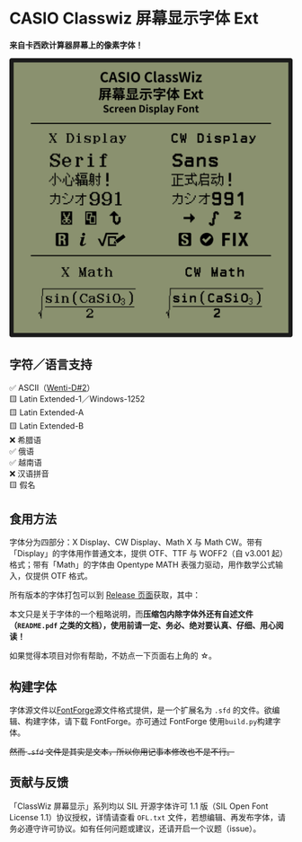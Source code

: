 # CASIO Classwiz 屏幕显示字体 Ext

**来自卡西欧计算器屏幕上的像素字体！**

![ClassWizDisplay](readme_assets/ClassWizDisplay.svg)

## 字符／语言支持

✅ ASCII（[Wenti-D#2](https://github.com/Wenti-D/ClasswizDisplayFont/issues/2)）<br>
🟨 Latin Extended-1／Windows-1252<br>
🟨 Latin Extended-A<br>
🟨 Latin Extended-B <br>
❌ 希腊语<br>
✅ 俄语<br>
✅ 越南语<br>
❌ 汉语拼音<br>
🟨 假名

## 食用方法

字体分为四部分：X Display、CW Display、Math X 与 Math CW。带有「Display」的字体用作普通文本，提供 OTF、TTF 与 WOFF2（自 v3.001 起）格式；带有「Math」的字体由 Opentype MATH 表强力驱动，用作数学公式输入，仅提供 OTF 格式。

所有版本的字体打包可以到 [Release 页面](https://github.com/haydenwong7bm/ClasswizDisplayFont/releases)获取，其中：

本文只是关于字体的一个粗略说明，而**压缩包内除字体外还有自述文件（`README.pdf` 之类的文档），使用前请一定、务必、绝对要认真、仔细、用心阅读！**

如果觉得本项目对你有帮助，不妨点一下页面右上角的 ☆。

## 构建字体

字体源文件以[FontForge](https://fontforge.org/)源文件格式提供，是一个扩展名为 `.sfd` 的文件。欲编辑、构建字体，请下载 FontForge。亦可通过 FontForge 使用`build.py`构建字体。

~~然而 `.sfd` 文件是其实是文本，所以你用记事本修改也不是不行。~~

## 贡献与反馈

「ClassWiz 屏幕显示」系列均以 SIL 开源字体许可 1.1 版（SIL Open Font License 1.1）协议授权，详情请查看 `OFL.txt` 文件，若想编辑、再发布字体，请务必遵守许可协议。如有任何问题或建议，还请开启一个议题（issue）。